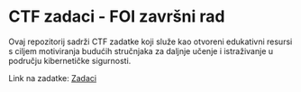 # CTF zadaci - FOI završni rad
Ovaj repozitorij sadrži CTF zadatke koji služe kao otvoreni edukativni resursi s ciljem motiviranja budućih stručnjaka za daljnje učenje i istraživanje u području kibernetičke sigurnosti.

Link na zadatke: [Zadaci](https://github.com/fnovak22/ctf-zavrsni/tree/main/Zadaci)
